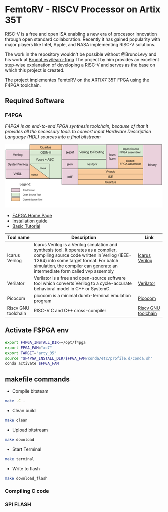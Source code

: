 # FemtoRV - RISCV Processor on Artix 35T

RISC-V is a free and open ISA enabling a new era of processor innovation through open standard collaboration. Recently it has gained popularity with major players like Intel, Apple, and NASA implementing RISC-V solutions.

The work in the repository wouldn't be possible without @BrunoLevy and his work at [BrunoLevy/learn-fpga](https://github.com/BrunoLevy/learn-fpga)
The project by him provides an excellent step-wise explanation of developing a RISC-V and serves as the base on which this project is created.

The project implementes FemtoRV on the ARTIX7 35T FPGA using the F4PGA toolchain.

## Required Software

### F4PGA

*F4PGA is an end-to-end FPGA synthesis toolchain, because of that it provides all the necessary tools to convert input Hardware Description Language (HDL) sources into a final bitstream*

![F4PGA Toolchain design flow](Docs/toolchain-flow.svg)

- [F4PGA Home Page](https://f4pga.readthedocs.io/en/latest/getting-started.html)
- [Installation guide](https://f4pga-examples.readthedocs.io/en/latest/getting.html#getting)
- [Basic Tutorial](https://f4pga-examples.readthedocs.io/en/latest/personal-designs.html)

| Tool name           | Description                                                                                                      | Link                                                      |
|---------------------|------------------------------------------------------------------------------------------------------------------|-----------------------------------------------------------|
| Icarus Verilog      | Icarus Verilog is a Verilog simulation and synthesis tool. It operates as a compiler, compiling source code written in Verilog (IEEE-1364) into some target format. For batch simulation, the compiler can generate an intermediate form called vvp assembly | [Icarus Verilog](https://steveicarus.github.io/iverilog/index.html)              |
| Verilator           | Verilator is a free and open-source software tool which converts Verilog to a cycle-accurate behavioral model in C++ or SystemC. | [Verilator](https://www.veripool.org/verilator/)          |
| Picocom             | picocom is a minimal dumb-terminal emulation program                                                            | [Picocom](https://linux.die.net/man/8/picocom)            |
| Riscv GNU toolchain | RISC-V C and C++ cross-compiler                                                                                 | [Riscv GNU toolchain](https://github.com/riscv-collab/riscv-gnu-toolchain) |

## Activate F$PGA env

```bash
export F4PGA_INSTALL_DIR=~/opt/f4pga
export FPGA_FAM="xc7"
export TARGET="arty_35"
source "$F4PGA_INSTALL_DIR/$FPGA_FAM/conda/etc/profile.d/conda.sh"
conda activate $FPGA_FAM
```

## makefile commands

- Compile bitsteam

```bash
make -C .
```

- Clean build

```bash
make clean
```

- Upload bitstream

```bash
make download
```

- Start Terminal

```bash
make terminal
```

- Write to flash

```bash
make download_flash
```

### Compiling C code

### SPI FLASH

